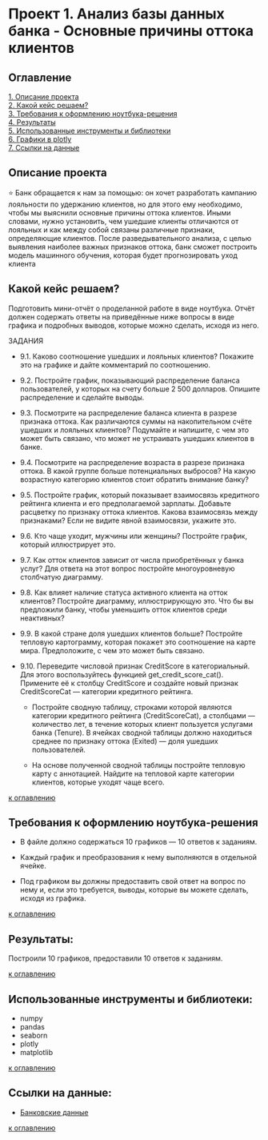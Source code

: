 # Проект 1. Анализ базы данных банка - Основные причины оттока клиентов


## Оглавление
[1. Описание проекта](#Описание-проекта)  
[2. Какой кейс решаем?](#Какой-кейс-решаем)   
[3. Требования к оформлению ноутбука-решения](#требования-к-оформлению-ноутбука-решения)  
[4. Результаты](#результаты)   
[5. Использованные инструменты и библиотеки](#использованные-инструменты-и-библиотеки)  
[6. Графики в plotly](#графики-в-plotly)   
[7. Ссылки на данные](#ссылки-на-данные)

## Описание проекта

⭐ Банк обращается к нам за помощью: он хочет разработать кампанию лояльности по удержанию клиентов, но для этого ему необходимо, чтобы мы выяснили основные причины оттока клиентов. Иными словами, нужно установить, чем ушедшие клиенты отличаются от лояльных и как между собой связаны различные признаки, определяющие клиентов.
После разведывательного анализа, с целью выявления наиболее важных признаков оттока, банк сможет построить модель машинного обучения, которая будет прогнозировать уход клиента


## Какой кейс решаем?

Подготовить мини-отчёт о проделанной работе в виде ноутбука. Отчёт должен содержать ответы на приведённые ниже вопросы в виде графика и подробных выводов, которые можно сделать, исходя из него.

ЗАДАНИЯ

* 9.1. Каково соотношение ушедших и лояльных клиентов? Покажите это на графике и дайте комментарий по соотношению.

* 9.2. Постройте график, показывающий распределение баланса пользователей, у которых на счету больше 2 500 долларов. Опишите распределение и сделайте выводы.

* 9.3. Посмотрите на распределение баланса клиента в разрезе признака оттока. Как различаются суммы на накопительном счёте ушедших и лояльных клиентов? Подумайте и напишите, с чем это может быть связано, что может не устраивать ушедших клиентов в банке.

* 9.4. Посмотрите на распределение возраста в разрезе признака оттока. В какой группе больше потенциальных выбросов? На какую возрастную категорию клиентов стоит обратить внимание банку?

* 9.5. Постройте график, который показывает взаимосвязь кредитного рейтинга клиента и его предполагаемой зарплаты. Добавьте расцветку по признаку оттока клиентов. Какова взаимосвязь между признаками? Если не видите явной взаимосвязи, укажите это.

* 9.6. Кто чаще уходит, мужчины или женщины? Постройте график, который иллюстрирует это.

* 9.7. Как отток клиентов зависит от числа приобретённых у банка услуг? Для ответа на этот вопрос постройте многоуровневую столбчатую диаграмму.

* 9.8. Как влияет наличие статуса активного клиента на отток клиентов? Постройте диаграмму, иллюстрирующую это. Что бы вы предложили банку, чтобы уменьшить отток клиентов среди неактивных?

* 9.9. В какой стране доля ушедших клиентов больше? Постройте тепловую картограмму, которая покажет это соотношение на карте мира. Предположите, с чем это может быть связано.

* 9.10. Переведите числовой признак CreditScore в категориальный. Для этого воспользуйтесь функцией get_credit_score_cat(). Примените её к столбцу CreditScore и создайте новый признак CreditScoreCat — категории кредитного рейтинга.

    * Постройте сводную таблицу, строками которой являются категории кредитного рейтинга (CreditScoreCat), а столбцами — количество лет, в течение которых клиент пользуется услугами банка (Tenure). В ячейках сводной таблицы должно находиться среднее по признаку оттока (Exited) — доля ушедших пользователей.

    * На основе полученной сводной таблицы постройте тепловую карту с аннотацией. Найдите на тепловой карте категории клиентов, которые уходят чаще всего.


[к оглавлению](#оглавление)

## Требования к оформлению ноутбука-решения

* В файле должно содержаться 10 графиков — 10 ответов к заданиям.

* Каждый график и преобразования к нему выполняются в отдельной ячейке.

* Под графиком вы должны предоставить свой ответ на вопрос по нему и, если это требуется, выводы, которые вы можете сделать, исходя из графика.

[к оглавлению](#оглавление)

## Результаты:

Построили 10 графиков, предоставили  10 ответов к заданиям.

[к оглавлению](#оглавление)

## Использованные инструменты и библиотеки:

* numpy
* pandas
* seaborn
* plotly
* matplotlib

[к оглавлению](#оглавление)


## Ссылки на данные:

* [Банковские данные](https://www.kaggle.com/datasets/mathchi/churn-for-bank-customers)


[к оглавлению](#оглавление)